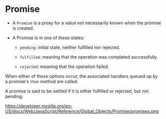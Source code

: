 # Promise

- A `Promise` is a proxy for a value not necessarily known when the promise is created.

- A Promise is in one of these states:

    - `pending`: initial state, neither fulfilled nor rejected.

    - `fulfilled`: meaning that the operation was completed successfully.

    - `rejected`: meaning that the operation failed.


When either of these options occur, the associated handlers queued up by a promise's `then` method are called.

A promise is said to be settled if it is either 
fulfilled or rejected, but not pending.

https://developer.mozilla.org/en-US/docs/Web/JavaScript/Reference/Global_Objects/Promise/promises.png


